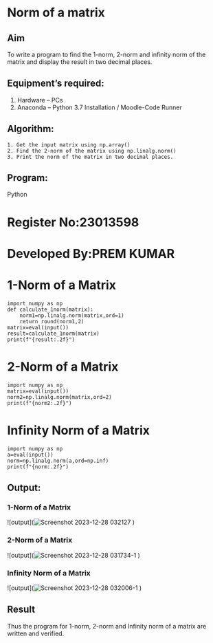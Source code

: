 # Norm of a matrix
## Aim
To write a program to find the 1-norm, 2-norm and infinity norm of the matrix and display the result in two decimal places.
## Equipment’s required:
1.	Hardware – PCs
2.	Anaconda – Python 3.7 Installation / Moodle-Code Runner
## Algorithm:
	1. Get the input matrix using np.array()   
    2. Find the 2-norm of the matrix using np.linalg.norm()
	3. Print the norm of the matrix in two decimal places.
## Program:
Python
# Register No:23013598
# Developed By:PREM KUMAR
# 1-Norm of a Matrix
```
import numpy as np
def calculate_1norm(matrix):
    norm1=np.linalg.norm(matrix,ord=1)
    return round(norm1,2)
matrix=eval(input())
result=calculate_1norm(matrix)
print(f"{result:.2f}")

```





# 2-Norm of a Matrix
```
import numpy as np
matrix=eval(input())
norm2=np.linalg.norm(matrix,ord=2)
print(f"{norm2:.2f}")

```




# Infinity Norm of a Matrix
```
import numpy as np
a=eval(input())
norm=np.linalg.norm(a,ord=np.inf)
print(f"{norm:.2f}")

```






## Output:
### 1-Norm of a Matrix
![output](![Screenshot 2023-12-28 032127](https://github.com/premsuryas/Norm-of-a-matrix/assets/147473858/7f281422-7dde-487a-a6b6-56a7f9d2d7a6)
)




### 2-Norm of a Matrix
![output](![Screenshot 2023-12-28 031734-1](https://github.com/premsuryas/Norm-of-a-matrix/assets/147473858/1f54f4e7-5c20-4ec1-9add-42062c52e0b9)
)



### Infinity Norm of a Matrix
![output](![Screenshot 2023-12-28 032006-1](https://github.com/premsuryas/Norm-of-a-matrix/assets/147473858/fb30f021-391c-4148-b4e7-0fbafd93aad3)
)


## Result
Thus the program for 1-norm, 2-norm and Infinity norm of a matrix are written and verified.
